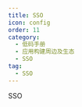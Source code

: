 ```yaml
---
title: SSO
icon: config
order: 11
category:
  - 低码手册
  - 应用构建周边及生态
  - SSO
tag:
  - SSO
---
```


SSO




